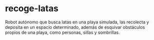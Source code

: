 # recoge-latas
Robot autónomo que busca latas en una playa simulada, las recolecta y deposita en un espacio determinado, además de esquivar obstáculos propios de una playa, como personas, sillas y sombrillas.

